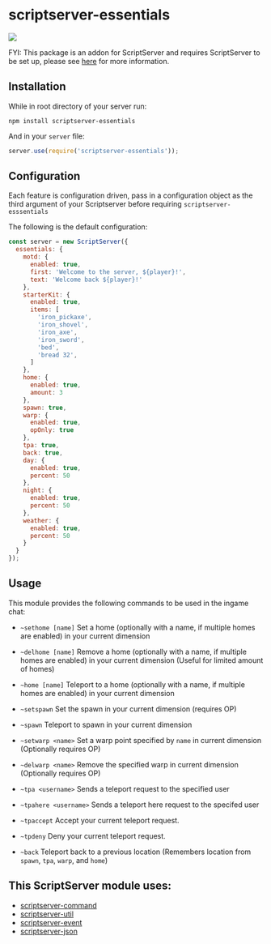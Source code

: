 scriptserver-essentials
===================

[![](http://i.imgur.com/zhptNme.png)](https://github.com/garrettjoecox/scriptserver)

FYI: This package is an addon for ScriptServer and requires ScriptServer to be set up, please see [here](https://github.com/garrettjoecox/scriptserver) for more information.

## Installation
While in root directory of your server run:
```
npm install scriptserver-essentials
```
And in your `server` file:
```javascript
server.use(require('scriptserver-essentials'));
```

## Configuration
Each feature is configuration driven, pass in a configuration object as the third argument of your Scriptserver before requiring `scriptserver-esssentials`

The following is the default configuration:
```javascript
const server = new ScriptServer({
  essentials: {
    motd: {
      enabled: true,
      first: 'Welcome to the server, ${player}!',
      text: 'Welcome back ${player}!'
    },
    starterKit: {
      enabled: true,
      items: [
        'iron_pickaxe',
        'iron_shovel',
        'iron_axe',
        'iron_sword',
        'bed',
        'bread 32',
      ]
    },
    home: {
      enabled: true,
      amount: 3
    },
    spawn: true,
    warp: {
      enabled: true,
      opOnly: true
    },
    tpa: true,
    back: true,
    day: {
      enabled: true,
      percent: 50
    },
    night: {
      enabled: true,
      percent: 50
    },
    weather: {
      enabled: true,
      percent: 50
    }
  }
});
```

## Usage
This module provides the following commands to be used in the ingame chat:

- `~sethome [name]`
  Set a home (optionally with a name, if multiple homes are enabled) in your current dimension

- `~delhome [name]`
  Remove a home (optionally with a name, if multiple homes are enabled) in your current dimension (Useful for limited amount of homes)

- `~home [name]`
  Teleport to a home (optionally with a name, if multiple homes are enabled) in your current dimension

- `~setspawn`
  Set the spawn in your current dimension (requires OP)

- `~spawn`
  Teleport to spawn in your current dimension

- `~setwarp <name>`
  Set a warp point specified by `name` in current dimension (Optionally requires OP)

- `~delwarp <name>`
  Remove the specified warp in current dimension (Optionally requires OP)

- `~tpa <username>`
  Sends a teleport request to the specified user

- `~tpahere <username>`
  Sends a teleport here request to the specifed user

- `~tpaccept`
  Accept your current teleport request.

- `~tpdeny`
  Deny your current teleport request.

- `~back`
  Teleport back to a previous location (Remembers location from `spawn`, `tpa`, `warp`, and `home`)

## This ScriptServer module uses:
  - [scriptserver-command](https://github.com/garrettjoecox/scriptserver-command)
  - [scriptserver-util](https://github.com/garrettjoecox/scriptserver-util)
  - [scriptserver-event](https://github.com/garrettjoecox/scriptserver-event)
  - [scriptserver-json](https://github.com/garrettjoecox/scriptserver-json)
